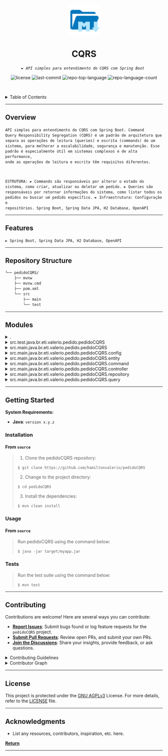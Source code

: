 <p align="center">
  <img src="https://raw.githubusercontent.com/PKief/vscode-material-icon-theme/ec559a9f6bfd399b82bb44393651661b08aaf7ba/icons/folder-markdown-open.svg" width="100" alt="project-logo">
</p>
<p align="center">
    <h1 align="center">CQRS</h1>
</p>
<p align="center">
    <em><code>► API simples para entendimento do CQRS com Spring Boot </code></em>
</p>
<p align="center">
	<img src="https://img.shields.io/github/license/hamiltonvalerio/pedidoCQRS?style=default&logo=opensourceinitiative&logoColor=white&color=0080ff" alt="license">
	<img src="https://img.shields.io/github/last-commit/hamiltonvalerio/pedidoCQRS?style=default&logo=git&logoColor=white&color=0080ff" alt="last-commit">
	<img src="https://img.shields.io/github/languages/top/hamiltonvalerio/pedidoCQRS?style=default&color=0080ff" alt="repo-top-language">
	<img src="https://img.shields.io/github/languages/count/hamiltonvalerio/pedidoCQRS?style=default&color=0080ff" alt="repo-language-count">
<p>
<p align="center">
	<!-- default option, no dependency badges. -->
</p>

<br><!-- TABLE OF CONTENTS -->
<details>
  <summary>Table of Contents</summary><br>

- [ Overview](#-overview)
- [ Features](#-features)
- [ Repository Structure](#-repository-structure)
- [ Modules](#-modules)
- [ Getting Started](#-getting-started)
  - [ Installation](#-installation)
  - [ Usage](#-usage)
  - [ Tests](#-tests)
- [ Contributing](#-contributing)
- [ License](#-license)
- [ Acknowledgments](#-acknowledgments)
</details>
<hr>

##  Overview

<code>API simples para entendimento do CQRS com Spring Boot. 
Command Query Responsibility Segregation (CQRS) é um padrão de arquitetura que separa as operações de leitura (queries) e escrita (commands) de um sistema, para melhorar a escalabilidade, segurança e manutenção. Esse padrão é especialmente útil em sistemas complexos e de alta performance, onde as operações de leitura e escrita têm requisitos diferentes. 

ESTRUTURA:
► Commands são responsáveis por alterar o estado do sistema, como criar, atualizar ou deletar um pedido.
► Queries são responsáveis por retornar informações do sistema, como listar todos os pedidos ou buscar um pedido específico.
► Infraestrutura: Configuração e repositórios. Spring Boot, Spring Data JPA, H2 Database, OpenAPI</code>
</code>

---

##  Features

<code>► Spring Boot, Spring Data JPA, H2 Database, OpenAPI</code>

---

##  Repository Structure

```sh
└── pedidoCQRS/
    ├── mvnw
    ├── mvnw.cmd
    ├── pom.xml
    └── src
        ├── main
        └── test
```

---

##  Modules

<details closed><summary>.</summary>

| File                                                                           | Summary                         |
| ---                                                                            | ---                             |
| [mvnw](https://github.com/hamiltonvalerio/pedidoCQRS/blob/master/mvnw)         | <code>► INSERT-TEXT-HERE</code> |
| [mvnw.cmd](https://github.com/hamiltonvalerio/pedidoCQRS/blob/master/mvnw.cmd) | <code>► INSERT-TEXT-HERE</code> |

</details>

<details closed><summary>src.test.java.br.eti.valerio.pedido.pedidoCQRS</summary>

| File                                                                                                                                                                        | Summary                         |
| ---                                                                                                                                                                         | ---                             |
| [PedidoCqrsApplicationTests.java](https://github.com/hamiltonvalerio/pedidoCQRS/blob/master/src/test/java/br/eti/valerio/pedido/pedidoCQRS/PedidoCqrsApplicationTests.java) | <code>► INSERT-TEXT-HERE</code> |

</details>

<details closed><summary>src.main.java.br.eti.valerio.pedido.pedidoCQRS</summary>

| File                                                                                                                                                              | Summary                         |
| ---                                                                                                                                                               | ---                             |
| [PedidoCqrsApplication.java](https://github.com/hamiltonvalerio/pedidoCQRS/blob/master/src/main/java/br/eti/valerio/pedido/pedidoCQRS/PedidoCqrsApplication.java) | <code>► INSERT-TEXT-HERE</code> |

</details>

<details closed><summary>src.main.java.br.eti.valerio.pedido.pedidoCQRS.config</summary>

| File                                                                                                                                                                         | Summary                         |
| ---                                                                                                                                                                          | ---                             |
| [PedidoCQRSOpenApiConfig.java](https://github.com/hamiltonvalerio/pedidoCQRS/blob/master/src/main/java/br/eti/valerio/pedido/pedidoCQRS/config/PedidoCQRSOpenApiConfig.java) | <code>► INSERT-TEXT-HERE</code> |

</details>

<details closed><summary>src.main.java.br.eti.valerio.pedido.pedidoCQRS.entity</summary>

| File                                                                                                                                       | Summary                         |
| ---                                                                                                                                        | ---                             |
| [Pedido.java](https://github.com/hamiltonvalerio/pedidoCQRS/blob/master/src/main/java/br/eti/valerio/pedido/pedidoCQRS/entity/Pedido.java) | <code>► INSERT-TEXT-HERE</code> |

</details>

<details closed><summary>src.main.java.br.eti.valerio.pedido.pedidoCQRS.command</summary>

| File                                                                                                                                                                    | Summary                         |
| ---                                                                                                                                                                     | ---                             |
| [CriaPedidoCommand.java](https://github.com/hamiltonvalerio/pedidoCQRS/blob/master/src/main/java/br/eti/valerio/pedido/pedidoCQRS/command/CriaPedidoCommand.java)       | <code>► INSERT-TEXT-HERE</code> |
| [PedidoCommandService.java](https://github.com/hamiltonvalerio/pedidoCQRS/blob/master/src/main/java/br/eti/valerio/pedido/pedidoCQRS/command/PedidoCommandService.java) | <code>► INSERT-TEXT-HERE</code> |

</details>

<details closed><summary>src.main.java.br.eti.valerio.pedido.pedidoCQRS.controller</summary>

| File                                                                                                                                                               | Summary                         |
| ---                                                                                                                                                                | ---                             |
| [PedidoController.java](https://github.com/hamiltonvalerio/pedidoCQRS/blob/master/src/main/java/br/eti/valerio/pedido/pedidoCQRS/controller/PedidoController.java) | <code>► INSERT-TEXT-HERE</code> |

</details>

<details closed><summary>src.main.java.br.eti.valerio.pedido.pedidoCQRS.repository</summary>

| File                                                                                                                                                               | Summary                         |
| ---                                                                                                                                                                | ---                             |
| [PedidoRepository.java](https://github.com/hamiltonvalerio/pedidoCQRS/blob/master/src/main/java/br/eti/valerio/pedido/pedidoCQRS/repository/PedidoRepository.java) | <code>► INSERT-TEXT-HERE</code> |

</details>

<details closed><summary>src.main.java.br.eti.valerio.pedido.pedidoCQRS.query</summary>

| File                                                                                                                                                              | Summary                         |
| ---                                                                                                                                                               | ---                             |
| [PedidoQueryService.java](https://github.com/hamiltonvalerio/pedidoCQRS/blob/master/src/main/java/br/eti/valerio/pedido/pedidoCQRS/query/PedidoQueryService.java) | <code>► INSERT-TEXT-HERE</code> |
| [GetPedidoQuery.java](https://github.com/hamiltonvalerio/pedidoCQRS/blob/master/src/main/java/br/eti/valerio/pedido/pedidoCQRS/query/GetPedidoQuery.java)         | <code>► INSERT-TEXT-HERE</code> |

</details>

---

##  Getting Started

**System Requirements:**

* **Java**: `version x.y.z`

###  Installation

<h4>From <code>source</code></h4>

> 1. Clone the pedidoCQRS repository:
>
> ```console
> $ git clone https://github.com/hamiltonvalerio/pedidoCQRS
> ```
>
> 2. Change to the project directory:
> ```console
> $ cd pedidoCQRS
> ```
>
> 3. Install the dependencies:
> ```console
> $ mvn clean install
> ```

###  Usage

<h4>From <code>source</code></h4>

> Run pedidoCQRS using the command below:
> ```console
> $ java -jar target/myapp.jar
> ```

###  Tests

> Run the test suite using the command below:
> ```console
> $ mvn test
> ```

---

##  Contributing

Contributions are welcome! Here are several ways you can contribute:

- **[Report Issues](https://github.com/hamiltonvalerio/pedidoCQRS/issues)**: Submit bugs found or log feature requests for the `pedidoCQRS` project.
- **[Submit Pull Requests](https://github.com/hamiltonvalerio/pedidoCQRS/blob/main/CONTRIBUTING.md)**: Review open PRs, and submit your own PRs.
- **[Join the Discussions](https://github.com/hamiltonvalerio/pedidoCQRS/discussions)**: Share your insights, provide feedback, or ask questions.

<details closed>
<summary>Contributing Guidelines</summary>

1. **Fork the Repository**: Start by forking the project repository to your github account.
2. **Clone Locally**: Clone the forked repository to your local machine using a git client.
   ```sh
   git clone https://github.com/hamiltonvalerio/pedidoCQRS
   ```
3. **Create a New Branch**: Always work on a new branch, giving it a descriptive name.
   ```sh
   git checkout -b new-feature-x
   ```
4. **Make Your Changes**: Develop and test your changes locally.
5. **Commit Your Changes**: Commit with a clear message describing your updates.
   ```sh
   git commit -m 'Implemented new feature x.'
   ```
6. **Push to github**: Push the changes to your forked repository.
   ```sh
   git push origin new-feature-x
   ```
7. **Submit a Pull Request**: Create a PR against the original project repository. Clearly describe the changes and their motivations.
8. **Review**: Once your PR is reviewed and approved, it will be merged into the main branch. Congratulations on your contribution!
</details>

<details closed>
<summary>Contributor Graph</summary>
<br>
<p align="center">
   <a href="https://github.com{/hamiltonvalerio/pedidoCQRS/}graphs/contributors">
      <img src="https://contrib.rocks/image?repo=hamiltonvalerio/pedidoCQRS">
   </a>
</p>
</details>

---

##  License

This project is protected under the [GNU AGPLv3](https://choosealicense.com/licenses/agpl-3.0/#) License. For more details, refer to the [LICENSE](https://choosealicense.com/licenses/) file.

---

##  Acknowledgments

- List any resources, contributors, inspiration, etc. here.

[**Return**](#-overview)

---
